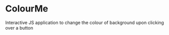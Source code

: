 # ColourMe
Interactive JS application to change the colour of background upon clicking over a button
